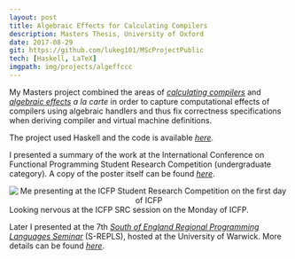 ```yaml
---
layout: post
title: Algebraic Effects for Calculating Compilers
description: Masters Thesis, University of Oxford
date: 2017-08-29
git: https://github.com/lukeg101/MScProjectPublic
tech: [Haskell, LaTeX]
imgpath: img/projects/algeffccc
---
```

My Masters project combined the areas of [_calculating compilers_](http://www.cs.nott.ac.uk/~pszgmh/ccc.pdf) and [_algebraic effects_](http://www.cs.ox.ac.uk/people/nicolas.wu/papers/Scope.pdf) _a la carte_ in order to capture computational effects of compilers using algebraic handlers and thus fix correctness specifications when deriving compiler and virtual machine definitions.

The project used Haskell and the code is available [_here_](https://github.com/lukeg101/MScProjectPublic).

I presented a summary of the work at the International Conference on Functional Programming Student Research Competition (undergraduate category). A copy of the poster itself can be found [_here_](https://www.dropbox.com/s/39ngp0pxfqvlxwi/ICFPSRCposter.pdf?dl=0).

<div class="img_col">
	<center>
	<img class="one" src="{{ site.baseurl }}/{{ page.imgpath }}/icfpsrcposter.jpg" alt="Me presenting at the ICFP Student Research Competition on the first day of ICFP" title="Me presenting at the ICFP Student Research Competition on the first day of ICFP"/>
	</center>
</div>
<div class="col three caption">
	Looking nervous at the ICFP SRC session on the Monday of ICFP.
</div>

Later I presented at the 7th [_South of England Regional Programming Languages Seminar_](https://www2.warwick.ac.uk/fac/sci/dcs/events/srepls7/programme) (S-REPLS), hosted at the University of Warwick. More details can be found [_here_]({{site.url}}/talks/2017-09-22-SREPLS7/).